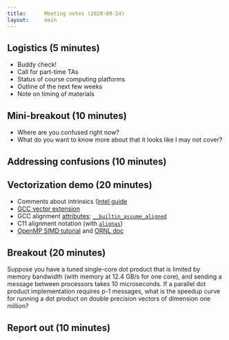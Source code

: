```yaml
---
title:      Meeting notes (2020-09-24)
layout:     main
---
```


## Logistics (5 minutes)

- Buddy check!
- Call for part-time TAs
- Status of course computing platforms
- Outline of the next few weeks
- Note on timing of materials

## Mini-breakout (10 minutes)

- Where are you confused right now?
- What do you want to know more about that it looks like I may not cover?

## Addressing confusions (10 minutes)

## Vectorization demo (20 minutes)

- Comments about intrinsics ([Intel guide](https://software.intel.com/sites/landingpage/IntrinsicsGuide/)
- [GCC vector extension](https://gcc.gnu.org/onlinedocs/gcc/Vector-Extensions.html)
- GCC alignment
  [attributes](https://gcc.gnu.org/onlinedocs/gcc-3.3/gcc/Type-Attributes.html); [`__builtin_assume_aligned`](https://gcc.gnu.org/onlinedocs/gcc/Other-Builtins.html) 
- C11 alignment notation (with [`alignas`](https://apimirror.com/c/language/alignas))
- [OpenMP SIMD tutorial](https://openmpcon.org/wp-content/uploads/openmpcon2015-simd-tutorial.pdf) and [ORNL doc](https://info.ornl.gov/sites/publications/files/Pub69214.pdf)

## Breakout (20 minutes)

Suppose you have a tuned single-core dot product that is limited
by memory bandwidth (with memory at 12.4 GB/s for one core),
and sending a message between processors takes 10 microseconds.
If a parallel dot product implementation requires p-1 messages,
what is the speedup curve for running a dot product on double
precision vectors of dimension one million?

## Report out (10 minutes)
